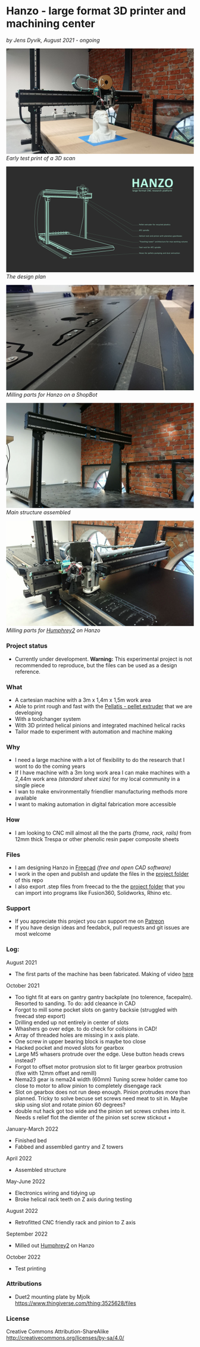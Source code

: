 # Hanzo - large format 3D printer and machining center


*by Jens Dyvik, August 2021 - ongoing*

![](img/hanzo-printing-a-bust-1.JPG)
*Early test print of a 3D scan*

![](img/hanzo-perspective1920.png)
*The design plan*

![](img/z-tower-milling-rack-mating-surface-threaded-holes.JPG)
*Milling parts for Hanzo on a ShopBot*

![](img/hazno-structural-parts-assembled1.JPG)
*Main structure assembled*

![](img/hanzo-miiling-machine-parts-for-humphrey2.JPG)
*Milling parts for [Humphrey2](https://github.com/Fabricatable-Machines/humphrey2) on Hanzo*

### Project status

 - Currently under development. **Warning:** This experimental project is not recommended to reproduce, but the files can be used as a design reference.

### What

 - A cartesian machine with a 3m x 1,4m x 1,5m work area
 - Able to print rough and fast with the [Pellatis - pellet extruder](https://tobben.gitlab.io/pellatis/) that we are developing
 - With a toolchanger system
 - With 3D printed helical pinions and integrated machined helical racks
 - Tailor made to experiment with automation and machine making
 
### Why

 - I need a large machine with a lot of flexibility to do the research that I wont to do the coming years
 - If I have machine with a 3m long work area I can make machines with a 2,44m work area _(standard sheet size)_ for my local community in a single piece
 - I wan to make environmentally friendlier manufacturing methods more available
 - I want to making automation in digital fabrication more accessible

### How

 - I am looking to CNC mill almost all the the parts _(frame, rack, rails)_ from 12mm thick Trespa or other phenolic resin paper composite sheets
 

### Files

 - I am designing Hanzo in [Freecad]() *(free and open CAD software)*
 - I work in the open and publish and update the files in the [project folder](https://github.com/fellesverkstedet/fabricatable-machines/tree/master/hanzo-research-platform) of this repo
 - I also export .step files from freecad to the the [project folder](https://github.com/fellesverkstedet/fabricatable-machines/tree/master/hanzo-research-platform) that you can import into programs like Fusion360, Solidworks, Rhino etc.

### Support

 - If you appreciate this project you can support me on [Patreon](https://www.patreon.com/jensdyvik)
 - If you have design ideas and feedabck, pull requests and git issues are most welcome


### Log:

August 2021

 - The first parts of the machine has been fabricated. Making of video [here](https://youtu.be/XLuoENFNSG0)
 
October 2021

 - Too tight fit at ears on gantry gantry backplate (no tolerence, facepalm). Resorted to sanding. To do: add cleaance in CAD
 - Forgot to mill some pocket slots on gantry backsie (struggled with freecad step export)
 - Drilling ended up not entirely in center of slots
 - Whashers go over edge. to do check for collsions in CAD!
 - Array of threaded holes are missing in x axis plate.
 - One screw in upper bearing block is maybe too close
 - Hacked pocket and moved slots for gearbox
 - Large M5 whasers protrude over the edge. Uese button heads crews instead?
 - Forgot to offset motor protrusion slot to fit larger gearbox protrusion (fixe with 12mm offset and remill)
 - Nema23 gear is nema24 width (60mm) Tuning screw holder came too close to motor to allow pinion to completely disengage rack
 - Slot on gearbox does not run deep enough. Pinion protrudes more than planned. Tricky to solve becuse set screws need meat to sit in. Maybe skip using slot and rotate pinion 60 degrees?
 - double nut hack got too wide and the pinion set screws crshes into it. Needs s relief flot the diemter of the pinion set screw stickout +
 
 January-March 2022
 
 - Finished bed
 - Fabbed and assembled gantry and Z towers
 
 April 2022
 - Assembled structure
 
 May-June 2022
 - Electronics wiring and tidying up
 - Broke helical rack teeth on Z axis during testing
 
 August 2022
 - Retrofitted CNC friendly rack and pinion to Z axis
 
 September 2022
 - Milled out [Humphrey2](https://github.com/Fabricatable-Machines/humphrey2) on Hanzo

October 2022 
 - Test printing


### Attributions

 - Duet2 mounting plate by Mjolk https://www.thingiverse.com/thing:3525628/files

### License

Creative Commons Attribution-ShareAlike
http://creativecommons.org/licenses/by-sa/4.0/